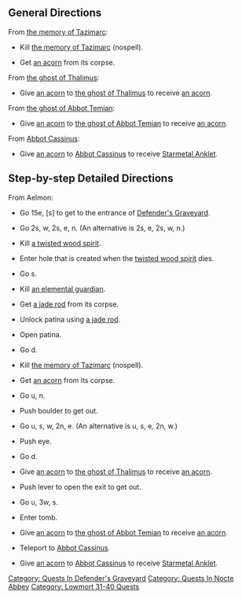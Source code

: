 ## General Directions

From [the memory of Tazimarc](Memory_of_Tazimarc "wikilink"):

-   Kill [the memory of Tazimarc](Memory_of_Tazimarc "wikilink")
    (nospell).

<!-- -->

-   Get [an acorn](Acorn_(1_of_3) "wikilink") from its corpse.

From [the ghost of Thalimus](Ghost_of_Thalimus "wikilink"):

-   Give [an acorn](Acorn_(1_of_3) "wikilink") to [the ghost of
    Thalimus](Ghost_of_Thalimus "wikilink") to receive [an
    acorn](Acorn_(2_of_3) "wikilink").

From [the ghost of Abbot Temian](Ghost_of_Abbot_Temian "wikilink"):

-   Give [an acorn](Acorn_(2_of_3) "wikilink") to [the ghost of Abbot
    Temian](Ghost_of_Abbot_Temian "wikilink") to receive [an
    acorn](Acorn_(3_of_3) "wikilink").

From [Abbot Cassinus](Abbot_Cassinus "wikilink"):

-   Give [an acorn](Acorn_(3_of_3) "wikilink") to [Abbot
    Cassinus](Abbot_Cassinus "wikilink") to receive [Starmetal
    Anklet](Starmetal_Anklet "wikilink").

## Step-by-step Detailed Directions

From Aelmon:

-   Go 15e, \[s\] to get to the entrance of [Defender's
    Graveyard](:Category:Defender's_Graveyard "wikilink").

<!-- -->

-   Go 2s, w, 2s, e, n. (An alternative is 2s, e, 2s, w, n.)

<!-- -->

-   Kill [a twisted wood spirit](Twisted_Wood_Spirit "wikilink").

<!-- -->

-   Enter hole that is created when the [twisted wood
    spirit](Twisted_Wood_Spirit "wikilink") dies.

<!-- -->

-   Go s.

<!-- -->

-   Kill [an elemental guardian](Elemental_Guardian "wikilink").

<!-- -->

-   Get [a jade rod](Jade_Rod "wikilink") from its corpse.

<!-- -->

-   Unlock patina using [a jade rod](Jade_Rod "wikilink").

<!-- -->

-   Open patina.

<!-- -->

-   Go d.

<!-- -->

-   Kill [the memory of Tazimarc](Memory_of_Tazimarc "wikilink")
    (nospell).

<!-- -->

-   Get [an acorn](Acorn_(1_of_3) "wikilink") from its corpse.

<!-- -->

-   Go u, n.

<!-- -->

-   Push boulder to get out.

<!-- -->

-   Go u, s, w, 2n, e. (An alternative is u, s, e, 2n, w.)

<!-- -->

-   Push eye.

<!-- -->

-   Go d.

<!-- -->

-   Give [an acorn](Acorn_(1_of_3) "wikilink") to [the ghost of
    Thalimus](Ghost_of_Thalimus "wikilink") to receive [an
    acorn](Acorn_(2_of_3) "wikilink").

<!-- -->

-   Push lever to open the exit to get out.

<!-- -->

-   Go u, 3w, s.

<!-- -->

-   Enter tomb.

<!-- -->

-   Give [an acorn](Acorn_(2_of_3) "wikilink") to [the ghost of Abbot
    Temian](Ghost_of_Abbot_Temian "wikilink") to receive [an
    acorn](Acorn_(3_of_3) "wikilink").

<!-- -->

-   Teleport to [Abbot Cassinus](Abbot_Cassinus "wikilink").

<!-- -->

-   Give [an acorn](Acorn_(3_of_3) "wikilink") to [Abbot
    Cassinus](Abbot_Cassinus "wikilink") to receive [Starmetal
    Anklet](Starmetal_Anklet "wikilink").

[Category: Quests In Defender's
Graveyard](Category:_Quests_In_Defender's_Graveyard "wikilink")
[Category: Quests In Nocte
Abbey](Category:_Quests_In_Nocte_Abbey "wikilink") [Category: Lowmort
31-40 Quests](Category:_Lowmort_31-40_Quests "wikilink")
